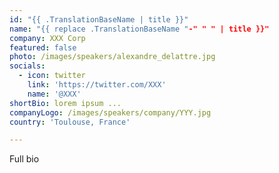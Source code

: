 ```yaml
---
id: "{{ .TranslationBaseName | title }}"
name: "{{ replace .TranslationBaseName "-" " " | title }}"
company: XXX Corp
featured: false
photo: /images/speakers/alexandre_delattre.jpg
socials:
  - icon: twitter
    link: 'https://twitter.com/XXX'
    name: '@XXX'
shortBio: lorem ipsum ...
companyLogo: /images/speakers/company/YYY.jpg
country: 'Toulouse, France'

---
```


Full bio